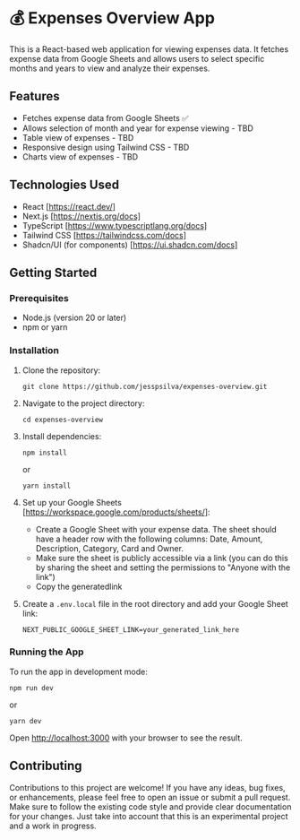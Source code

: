 # 💰 Expenses Overview App

This is a React-based web application for viewing expenses data. It fetches expense data from Google Sheets and allows users to select specific months and years to view and analyze their expenses.

## Features

- Fetches expense data from Google Sheets ✅
- Allows selection of month and year for expense viewing - TBD
- Table view of expenses - TBD
- Responsive design using Tailwind CSS - TBD
- Charts view of expenses - TBD

## Technologies Used

- React [https://react.dev/]
- Next.js [https://nextjs.org/docs]
- TypeScript [https://www.typescriptlang.org/docs]
- Tailwind CSS [https://tailwindcss.com/docs]
- Shadcn/UI (for components) [https://ui.shadcn.com/docs]

## Getting Started

### Prerequisites

- Node.js (version 20 or later)
- npm or yarn

### Installation

1. Clone the repository:

   ```
   git clone https://github.com/jesspsilva/expenses-overview.git
   ```

2. Navigate to the project directory:

   ```
   cd expenses-overview
   ```

3. Install dependencies:

   ```
   npm install
   ```

   or

   ```
   yarn install
   ```

4. Set up your Google Sheets [https://workspace.google.com/products/sheets/]:

   - Create a Google Sheet with your expense data. The sheet should have a header row with the following columns: Date, Amount, Description, Category, Card and Owner.
   - Make sure the sheet is publicly accessible via a link (you can do this by sharing the sheet and setting the permissions to "Anyone with the link")
   - Copy the generatedlink

5. Create a `.env.local` file in the root directory and add your Google Sheet link:
   ```
   NEXT_PUBLIC_GOOGLE_SHEET_LINK=your_generated_link_here
   ```

### Running the App

To run the app in development mode:

```
npm run dev
```

or

```
yarn dev
```

Open [http://localhost:3000](http://localhost:3000) with your browser to see the result.

## Contributing

Contributions to this project are welcome! If you have any ideas, bug fixes, or enhancements, please feel free to open an issue or submit a pull request. Make sure to follow the existing code style and provide clear documentation for your changes. Just take into account that this is an experimental project and a work in progress.
